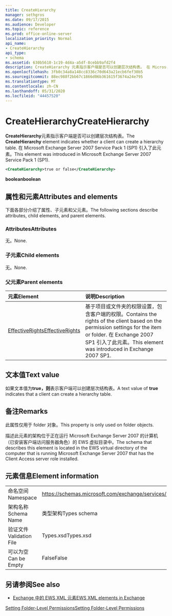 ```yaml
---
title: CreateHierarchy
manager: sethgros
ms.date: 09/17/2015
ms.audience: Developer
ms.topic: reference
ms.prod: office-online-server
localization_priority: Normal
api_name:
- CreateHierarchy
api_type:
- schema
ms.assetid: 630b5610-1c19-4d4a-a5df-8cebb9afd2f4
description: CreateHierarchy 元素指示客户端是否可以创建层次结构表。 在 Microsoft Exchange Server 2007 Service Pack 1 (SP1) 引入了此元素。
ms.openlocfilehash: 3fb0c34a8a148cc8336c70d643a21ecb6fef30b5
ms.sourcegitcommit: 88ec988f2bb67c1866d06b361615f3674a24e795
ms.translationtype: MT
ms.contentlocale: zh-CN
ms.lasthandoff: 05/31/2020
ms.locfileid: "44457520"
---
```

# <a name="createhierarchy"></a><span data-ttu-id="4acf9-104">CreateHierarchy</span><span class="sxs-lookup"><span data-stu-id="4acf9-104">CreateHierarchy</span></span>

<span data-ttu-id="4acf9-105">**CreateHierarchy**元素指示客户端是否可以创建层次结构表。</span><span class="sxs-lookup"><span data-stu-id="4acf9-105">The **CreateHierarchy** element indicates whether a client can create a hierarchy table.</span></span> <span data-ttu-id="4acf9-106">在 Microsoft Exchange Server 2007 Service Pack 1 (SP1) 引入了此元素。</span><span class="sxs-lookup"><span data-stu-id="4acf9-106">This element was introduced in Microsoft Exchange Server 2007 Service Pack 1 (SP1).</span></span> 
  
```xml
<CreateHierarchy>true or false</CreateHierarchy>
```

 <span data-ttu-id="4acf9-107">**boolean**</span><span class="sxs-lookup"><span data-stu-id="4acf9-107">**boolean**</span></span>
## <a name="attributes-and-elements"></a><span data-ttu-id="4acf9-108">属性和元素</span><span class="sxs-lookup"><span data-stu-id="4acf9-108">Attributes and elements</span></span>

<span data-ttu-id="4acf9-109">下面各部分介绍了属性、子元素和父元素。</span><span class="sxs-lookup"><span data-stu-id="4acf9-109">The following sections describe attributes, child elements, and parent elements.</span></span>
  
### <a name="attributes"></a><span data-ttu-id="4acf9-110">Attributes</span><span class="sxs-lookup"><span data-stu-id="4acf9-110">Attributes</span></span>

<span data-ttu-id="4acf9-111">无。</span><span class="sxs-lookup"><span data-stu-id="4acf9-111">None.</span></span>
  
### <a name="child-elements"></a><span data-ttu-id="4acf9-112">子元素</span><span class="sxs-lookup"><span data-stu-id="4acf9-112">Child elements</span></span>

<span data-ttu-id="4acf9-113">无。</span><span class="sxs-lookup"><span data-stu-id="4acf9-113">None.</span></span>
  
### <a name="parent-elements"></a><span data-ttu-id="4acf9-114">父元素</span><span class="sxs-lookup"><span data-stu-id="4acf9-114">Parent elements</span></span>

|<span data-ttu-id="4acf9-115">**元素**</span><span class="sxs-lookup"><span data-stu-id="4acf9-115">**Element**</span></span>|<span data-ttu-id="4acf9-116">**说明**</span><span class="sxs-lookup"><span data-stu-id="4acf9-116">**Description**</span></span>|
|:-----|:-----|
|[<span data-ttu-id="4acf9-117">EffectiveRights</span><span class="sxs-lookup"><span data-stu-id="4acf9-117">EffectiveRights</span></span>](effectiverights.md) <br/> |<span data-ttu-id="4acf9-118">基于项目或文件夹的权限设置，包含客户端的权限。</span><span class="sxs-lookup"><span data-stu-id="4acf9-118">Contains the rights of the client based on the permission settings for the item or folder.</span></span> <span data-ttu-id="4acf9-119">在 Exchange 2007 SP1 引入了此元素。</span><span class="sxs-lookup"><span data-stu-id="4acf9-119">This element was introduced in Exchange 2007 SP1.</span></span>  <br/> |
   
## <a name="text-value"></a><span data-ttu-id="4acf9-120">文本值</span><span class="sxs-lookup"><span data-stu-id="4acf9-120">Text value</span></span>

<span data-ttu-id="4acf9-121">如果文本值为**true，则**表示客户端可以创建层次结构表。</span><span class="sxs-lookup"><span data-stu-id="4acf9-121">A text value of **true** indicates that a client can create a hierarchy table.</span></span> 
  
## <a name="remarks"></a><span data-ttu-id="4acf9-122">备注</span><span class="sxs-lookup"><span data-stu-id="4acf9-122">Remarks</span></span>

<span data-ttu-id="4acf9-123">此属性仅用于 folder 对象。</span><span class="sxs-lookup"><span data-stu-id="4acf9-123">This property is only used on folder objects.</span></span>
  
<span data-ttu-id="4acf9-124">描述此元素的架构位于正在运行 Microsoft Exchange Server 2007 的计算机（已安装客户端访问服务器角色）的 EWS 虚拟目录中。</span><span class="sxs-lookup"><span data-stu-id="4acf9-124">The schema that describes this element is located in the EWS virtual directory of the computer that is running Microsoft Exchange Server 2007 that has the Client Access server role installed.</span></span>
  
## <a name="element-information"></a><span data-ttu-id="4acf9-125">元素信息</span><span class="sxs-lookup"><span data-stu-id="4acf9-125">Element information</span></span>

|||
|:-----|:-----|
|<span data-ttu-id="4acf9-126">命名空间</span><span class="sxs-lookup"><span data-stu-id="4acf9-126">Namespace</span></span>  <br/> |https://schemas.microsoft.com/exchange/services/2006/types  <br/> |
|<span data-ttu-id="4acf9-127">架构名称</span><span class="sxs-lookup"><span data-stu-id="4acf9-127">Schema Name</span></span>  <br/> |<span data-ttu-id="4acf9-128">类型架构</span><span class="sxs-lookup"><span data-stu-id="4acf9-128">Types schema</span></span>  <br/> |
|<span data-ttu-id="4acf9-129">验证文件</span><span class="sxs-lookup"><span data-stu-id="4acf9-129">Validation File</span></span>  <br/> |<span data-ttu-id="4acf9-130">Types.xsd</span><span class="sxs-lookup"><span data-stu-id="4acf9-130">Types.xsd</span></span>  <br/> |
|<span data-ttu-id="4acf9-131">可以为空</span><span class="sxs-lookup"><span data-stu-id="4acf9-131">Can be Empty</span></span>  <br/> |<span data-ttu-id="4acf9-132">False</span><span class="sxs-lookup"><span data-stu-id="4acf9-132">False</span></span>  <br/> |
   
## <a name="see-also"></a><span data-ttu-id="4acf9-133">另请参阅</span><span class="sxs-lookup"><span data-stu-id="4acf9-133">See also</span></span>



- [<span data-ttu-id="4acf9-134">Exchange 中的 EWS XML 元素</span><span class="sxs-lookup"><span data-stu-id="4acf9-134">EWS XML elements in Exchange</span></span>](ews-xml-elements-in-exchange.md)


[<span data-ttu-id="4acf9-135">Setting Folder-Level Permissions</span><span class="sxs-lookup"><span data-stu-id="4acf9-135">Setting Folder-Level Permissions</span></span>](https://msdn.microsoft.com/library/c7530e86-5112-401c-b10a-9c054ae59f07%28Office.15%29.aspx)

